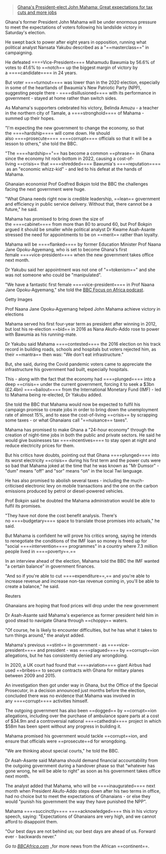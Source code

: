 
> [Ghana's President-elect John Mahama: Great expectations for tax cuts and more jobs](https://www.bbc.com/news/articles/c9vkyk3v02xo)

Ghana's former President John Mahama will be under enormous pressure to meet the expectations of voters following his landslide victory in Saturday's election.

He swept back to power after eight years in opposition, running what political analyst Nansata Yakubu described as a "==masterclass==" in campaigning.

He defeated ====Vice-President==== Mahamudu Bawumia by 56.6% of votes to 41.6% to ==notch== up the biggest margin of victory by a ====candidate==== in 24 years.

But voter ====turnout==== was lower than in the 2020 election, especially in some of the heartlands of Bwaumia's New Patriotic Party (NPP), suggesting people there - ====disillusioned==== with its performance in government - stayed at home rather than switch sides.

As Mahama's supporters celebrated his victory, Belinda Amuzu - a teacher in the northern city of Tamale, a ====stronghold==== of Mahama - summed up their hopes.

"I'm expecting the new government to change the economy, so that the ====hardship==== will come down. He should also ====prosecute==== ====corrupt==== officials so that it will be a lesson to others," she told the BBC.

"The ====hardship=="== has become a common ==phrase== in Ghana since the economy hit rock-bottom in 2022, causing a cost-of-living ==crisis== that ====shredded==== Bawumia's ====reputation==== as an "economic whizz-kid" - and led to his defeat at the hands of Mahama.

Ghanaian economist Prof Godfred Bokpin told the BBC the challenges facing the next government were huge.

"What Ghana needs right now is credible leadership, ==lean== government and efficiency in public service delivery. Without that, there cannot be a future," he said.

Mahama has promised to bring down the size of the ====cabinet==== from more than 80 to around 60, but Prof Bokpin argued it should be smaller while political analyst Dr Kwame Asah-Asante stressed the need for appointments to be on ==merit== rather than loyalty.

Mahama will be ====flanked==== by former Education Minister Prof Naana Jane Opoku-Agyemang, who is set to become Ghana's first female ====vice-president==== when the new government takes office next month.

Dr Yakubu said her appointment was not one of "==tokenism==" and she was not someone who could be "manipulated".

"We have a fantastic first female ====vice-president==== in Prof Naana Jane Opoku-Agyemang," she told the [BBC Focus on Africa podcast](https://www.bbc.co.uk/sounds/play/p0k9wl9n).

Getty Images

Prof Naana Jane Opoku-Agyemang helped John Mahama achieve victory in elections

Mahama served his first four-year term as president after winning in 2012, but lost his re-election ==bid== in 2016 as Nana Akufo-Addo rose to power with Bawumia as his running-mate.

Dr Yakubu said Mahama ====contested==== the 2016 election on his track record in building roads, schools and hospitals but voters rejected him, as their ==mantra== then was: "We don't eat infrastructure."

But, she said, during the Covid pandemic voters came to appreciate the infrastructure his government had built, especially hospitals.

This - along with the fact that the economy had ====plunged==== into a deep ==crisis== under the current government, forcing it to seek a $3bn (£2.4bn) ====bailout==== from the International Monetary Fund (IMF) - led to Mahama being re-elected, Dr Yakubu added.

She told the BBC that Mahama would now be expected to fulfil his campaign promise to create jobs in order to bring down the unemployment rate of almost 15%, and to ease the cost-of-living ==crisis== by scrapping some taxes - or what Ghanaians call "==nuisance== taxes".

Mahama has promised to make Ghana a "24-hour economy" through the creation of night-time jobs in both the public and private sectors. He said he would give businesses tax ====incentives==== to stay open at night and reduce electricity prices for them.

But his critics have doubts, pointing out that Ghana ====plunged==== into its worst electricity ==crisis== during his first term and the power cuts were so bad that Mahama joked at the time that he was known as "Mr Dumsor" - "dum" means "off" and "sor" means "on" in the local Twi language.

He has also promised to abolish several taxes - including the much-criticised electronic levy on mobile transactions and the one on the carbon emissions produced by petrol or diesel-powered vehicles.

Prof Bokpin said he doubted the Mahama administration would be able to fulfil its promises.

"They have not done the cost benefit analysis. There's no ====budgetary==== space to translate those promises into actuals," he said.

But Mahama is confident he will prove his critics wrong, saying he intends to renegotiate the conditions of the IMF loan so money is freed up for "social ====intervention==== programmes" in a country where 7.3 million people lived in ====poverty==.==

In an interview ahead of the election, Mahama told the BBC the IMF wanted "a certain balance" in government finances.

"And so if you're able to cut ====expenditure==,== and you're able to increase revenue and increase non-tax revenue coming in, you'll be able to create a balance," he said.

Reuters

Ghanaians are hoping that food prices will drop under the new government

Dr Asah-Asante said Mahama's experience as former president held him in good stead to navigate Ghana through ==choppy== waters.

"Of course, he is likely to encounter difficulties, but he has what it takes to turn things around," the analyst added.

Mahama's previous ==stint== in government - as ====vice-president==== and president - was ====plagued==== by ==corrupt==ion allegations, but he has consistently denied any wrongdoing.

In 2020, a UK court had found that ====aviation==== giant Airbus had used ==bribes== to secure contracts with Ghana for military planes between 2009 and 2015.

An investigation then got under way in Ghana, but the Office of the Special Prosecutor, in a decision announced just months before the election, concluded there was no evidence that Mahama was involved in any ====corrupt==== activities himself.

The outgoing government has also been ==dogged== by ==corrupt==ion allegations, including over the purchase of ambulance spare parts at a cost of $34.9m and a controversial national ====cathedral==== project in which $58m has been spent without any progress in building it.

Mahama promised his government would tackle ==corrupt==ion, and ensure that officials were ==prosecute==d for wrongdoing.

"We are thinking about special courts," he told the BBC.

Dr Asah-Asante said Mahama should demand financial accountability from the outgoing government during a handover phase so that "whatever has gone wrong, he will be able to right" as soon as his government takes office next month.

The analyst added that Mahama, who will be ====inaugurated==== next month when President Akufo-Addo steps down after his two terms in office, had no choice but to meet the expectations of Ghanaians - or else they would "punish his government the way they have punished the NPP".

Mahama ====succinctly==== ====acknowledged==== this in his victory speech, saying: "Expectations of Ghanaians are very high, and we cannot afford to disappoint them.

"Our best days are not behind us; our best days are ahead of us. Forward ever - backwards never."

_Go to_ [_BBCAfrica.com_](http://bbcafrica.com/) _for more news from the African ==continent==.
